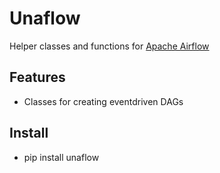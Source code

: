 # Unaflow
Helper classes and functions for [Apache Airflow](https://github.com/apache/airflow)

## Features
- Classes for creating eventdriven DAGs

## Install
- pip install unaflow